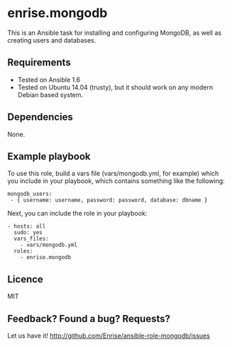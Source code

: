 # enrise.mongodb

This is an Ansible task for installing and configuring MongoDB, as well as creating users and databases.

## Requirements

- Tested on Ansible 1.6
- Tested on Ubuntu 14.04 (trusty), but it should work on any modern Debian based system.

## Dependencies

None.

## Example playbook

To use this role, build a vars file (vars/mongodb.yml, for example) which you include in your playbook,
which contains something like the following:

    mongodb_users:
     - { username: username, password: password, database: dbname }

Next, you can include the role in your playbook:

    - hosts: all
      sudo: yes
      vars_files:
        - vars/mongodb.yml
      roles:
        - enrise.mongodb

## Licence

MIT

## Feedback? Found a bug? Requests?

Let us have it! http://github.com/Enrise/ansible-role-mongodb/issues
